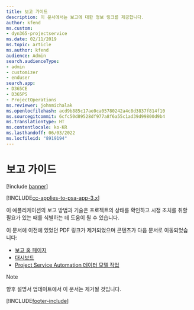 ```yaml
---
title: 보고 가이드
description: 이 문서에서는 보고에 대한 정보 링크를 제공합니다.
author: kfend
ms.custom:
- dyn365-projectservice
ms.date: 02/11/2019
ms.topic: article
ms.author: kfend
audience: Admin
search.audienceType:
- admin
- customizer
- enduser
search.app:
- D365CE
- D365PS
- ProjectOperations
ms.reviewer: johnmichalak
ms.openlocfilehash: acd9b885c17ae0ca05780242a4c8d3837f814f10
ms.sourcegitcommit: 6cfc50d89528df977a8f6a55c1ad39d99800d9b4
ms.translationtype: HT
ms.contentlocale: ko-KR
ms.lasthandoff: 06/03/2022
ms.locfileid: "8919194"
---
```

# <a name="reporting-guide"></a>보고 가이드

[!include [banner](../../includes/psa-now-project-operations.md)]

[!INCLUDE[cc-applies-to-psa-app-3.x](../../includes/cc-applies-to-psa-app-3x.md)]

이 애플리케이션의 보고 방법과 기술은 프로젝트의 상태를 확인하고 시정 조치를 취할 필요가 있는 때를 식별하는 데 도움이 될 수 있습니다. 

이 문서에 이전에 있었던 PDF 링크가 제거되었으며 콘텐츠가 다음 문서로 이동되었습니다:

- [보고 홈 페이지](../reports-reporting-dynamics-365-project-service.md)
- [대시보드](../reports-dashboards.md)
- [Project Service Automation 데이터 모델 작업](../reports-working-project-service-data-model.md)

> [!NOTE]
> 향후 설명서 업데이트에서 이 문서는 제거될 것입니다. 


[!INCLUDE[footer-include](../../includes/footer-banner.md)]

